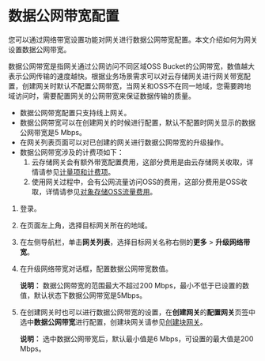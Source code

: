# 数据公网带宽配置

您可以通过网络带宽设置功能对网关进行数据公网带宽配置。本文介绍如何为网关设置数据公网带宽。

数据公网带宽是指网关通过公网访问不同区域OSS Bucket的公网带宽，数值越大表示公网传输的速度越快。根据业务场景需求可以对云存储网关进行网关带宽配置，创建网关时默认不配置公网带宽，当网关和OSS不在同一地域，您需要跨地域访问时，需要配置网关的公网带宽来保证数据传输的质量。

-   数据公网带宽配置只支持线上网关。
-   数据公网带宽可以在创建网关的时候进行配置，默认不配置时网关显示的数据公网带宽是5 Mbps。
-   在网关列表页面可以对已创建的网关进行数据公网带宽的升级操作。
-   数据公网带宽涉及的计费项如下：
    1.  云存储网关会有额外带宽配置费用，这部分费用是由云存储网关收取，详情请参见[计量项和计费项](/intl.zh-CN/计量计费/计量项和计费项.md)。
    2.  使用网关过程中，会有公网流量访问OSS的费用，这部分费用是OSS收取，详情请参见[对象存储OSS流量费用](https://help.aliyun.com/document_detail/173535.html?spm=a2c4g.11174283.6.573.76c37da2MRZekh)。

1.  登录。

2.  在页面左上角，选择目标网关所在的地域。

3.  在左侧导航栏，单击**网关列表**，选择目标网关名称右侧的**更多** \> **升级网络带宽**。

4.  在升级网络带宽对话框，配置数据公网带宽数值。

    **说明：** 数据公网带宽的范围最大不超过200 Mbps，最小不低于已设置的数值，默认状态下数据公网带宽是5Mbps。

5.  在创建网关时也可以进行数据公网带宽的设置，在**创建网关**的**配置网关**页签中选中**数据公网带宽**进行配置，创建块网关请参见[创建块网关](/intl.zh-CN/云控制台用户指南/块网关/管理块网关.md)。

    **说明：** 选中数据公网带宽后，默认最小值是6 Mbps，可设置的最大值是200 Mbps。


